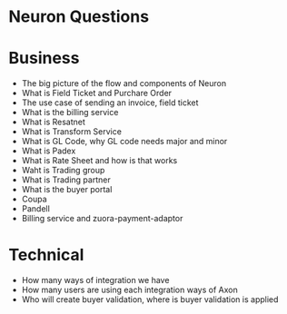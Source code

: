 # Neuron Questions

# Business
- The big picture of the flow and components of Neuron
- What is Field Ticket and Purchare Order
- The use case of sending an invoice, field ticket
- What is the billing service
- What is Resatnet
- What is Transform Service
- What is GL Code, why GL code needs major and minor
- What is Padex
- What is Rate Sheet and how is that works
- Waht is Trading group
- What is Trading partner
- What is the buyer portal
- Coupa
- Pandell
- Billing service and zuora-payment-adaptor


# Technical
- How many ways of integration we have
- How many users are using each integration ways of Axon
- Who will create buyer validation, where is buyer validation is applied

